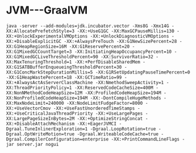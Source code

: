# JVM---GraalVM
`
java -server --add-modules=jdk.incubator.vector -Xms8G -Xmx14G -XX:AllocatePrefetchStyle=3 -XX:+UseG1GC -XX:MaxGCPauseMillis=130 -XX:+UnlockExperimentalVMOptions -XX:+UnlockDiagnosticVMOptions -XX:+DisableExplicitGC -XX:+AlwaysPreTouch -XX:G1NewSizePercent=28 -XX:G1HeapRegionSize=16M -XX:G1ReservePercent=20 -XX:G1MixedGCCountTarget=3 -XX:InitiatingHeapOccupancyPercent=10 -XX:G1MixedGCLiveThresholdPercent=90 -XX:SurvivorRatio=32 -XX:MaxTenuringThreshold=1 -XX:+PerfDisableSharedMem -XX:G1SATBBufferEnqueueingThresholdPercent=30 -XX:G1ConcMarkStepDurationMillis=5 -XX:G1RSetUpdatingPauseTimePercent=0 -XX:G1HeapWastePercent=18 -XX:GCTimeRatio=99 -XX:+AlwaysActAsServerClassMachine -XX:NmethodSweepActivity=1 -XX:ThreadPriorityPolicy=1 -XX:ReservedCodeCacheSize=400M -XX:NonNMethodCodeHeapSize=12M -XX:ProfiledCodeHeapSize=194M -XX:NonProfiledCodeHeapSize=194M -XX:-DontCompileHugeMethods -XX:MaxNodeLimit=240000 -XX:NodeLimitFudgeFactor=8000 -XX:+UseVectorCmov -XX:+UseFastUnorderedTimeStamps -XX:+UseCriticalJavaThreadPriority -XX:+UseLargePages -XX:LargePageSizeInBytes=2M -XX:+OptimizeStringConcat -XX:+DisableAttachMechanism -XX:+EagerJVMCI -Dgraal.TuneInlinerExploration=1 -Dgraal.LoopRotation=true -Dgraal.OptWriteMotion=true -Dgraal.WriteableCodeCache=true -Dgraal.CompilerConfiguration=enterprise -XX:+PrintCommandLineFlags -jar server.jar nogui
`
